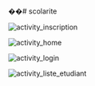 ��#   s c o l a r i t e 
 

![activity_inscription](https://github.com/Marcoaty/scolarite/assets/160752811/c9b80c5e-dfd6-48ab-986f-2d1e4bde0bec)

![activity_home](https://github.com/Marcoaty/scolarite/assets/160752811/a8d70b30-1a38-435d-92d2-f659c5234d32)

![activity_login](https://github.com/Marcoaty/scolarite/assets/160752811/82d90ab5-66b6-4f1d-8b0f-eceeb481dbe9)

![activity_liste_etudiant](https://github.com/Marcoaty/scolarite/assets/160752811/1822de35-cd5c-44cd-9235-43f08ac01384)
